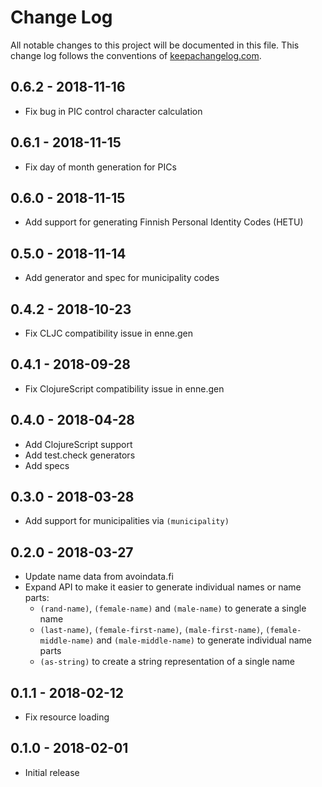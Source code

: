 # Change Log
All notable changes to this project will be documented in this file. This change log follows the conventions of [keepachangelog.com](http://keepachangelog.com/).

## 0.6.2 - 2018-11-16
- Fix bug in PIC control character calculation

## 0.6.1 - 2018-11-15
- Fix day of month generation for PICs

## 0.6.0 - 2018-11-15
- Add support for generating Finnish Personal Identity Codes (HETU)

## 0.5.0 - 2018-11-14
- Add generator and spec for municipality codes

## 0.4.2 - 2018-10-23
- Fix CLJC compatibility issue in enne.gen

## 0.4.1 - 2018-09-28
- Fix ClojureScript compatibility issue in enne.gen

## 0.4.0 - 2018-04-28
- Add ClojureScript support
- Add test.check generators
- Add specs

## 0.3.0 - 2018-03-28
- Add support for municipalities via `(municipality)`

## 0.2.0 - 2018-03-27
- Update name data from avoindata.fi
- Expand API to make it easier to generate individual names or name parts:
  - `(rand-name)`, `(female-name)` and `(male-name)` to generate a single name
  - `(last-name)`, `(female-first-name)`, `(male-first-name)`, `(female-middle-name)` and `(male-middle-name)` to generate individual name parts
  - `(as-string)` to create a string representation of a single name

## 0.1.1 - 2018-02-12
- Fix resource loading

## 0.1.0 - 2018-02-01
- Initial release
